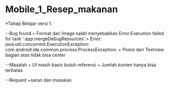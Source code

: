 # Mobile_1_Resep_makanan

*Tahap Belajar versi 1.

--Bug found
    + Format dari Image salah menyebabkan Error:Execution failed for task ':app:mergeDebugResources'.> Error: java.util.concurrent.ExecutionException: com.android.ide.common.process.ProcessException:
    + Posisi dari Textview bagian atas tidak bisa center

--Masalah
    + UI masih basic butuh referensi
    + Jumlah konten hanya bisa terbatas

--Request
    +saran dan masukan
  
